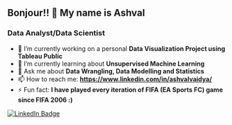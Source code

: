 ## Bonjour!! 👋 My name is Ashval 

### Data Analyst/Data Scientist


- 🔭 I’m currently working on a personal **Data Visualization Project using Tableau Public**
- 🌱 I’m currently learning about **Unsupervised Machine Learning**
- 💬 Ask me about **Data Wrangling, Data Modelling and Statistics**
- 📫 How to reach me: **https://www.linkedin.com/in/ashvalvaidya/**
- ⚡ Fun fact: **I have played every iteration of FIFA (EA Sports FC) game since FIFA 2006 :)**

<div id="badges">
  <a href="https://www.linkedin.com/in/ashvalvaidya/">
    <img src="https://img.shields.io/badge/LinkedIn-blue?style=for-the-badge&logo=linkedin&logoColor=white" alt="LinkedIn Badge"/>
  </a>
</div>


<!--
**vaidya-ashval/vaidya-ashval** is a ✨ _special_ ✨ repository because its `README.md` (this file) appears on your GitHub profile.

Here are some ideas to get you started:

<div id="header" align="center">
  <img src="https://media.giphy.com/media/M9gbBd9nbDrOTu1Mqx/giphy.gif" width="100"/>
</div>
-->
